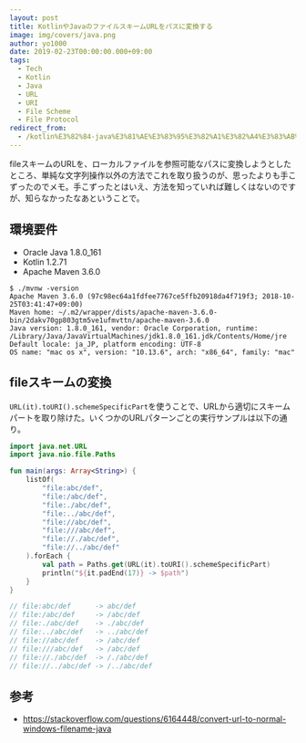 ```yaml
---
layout: post
title: KotlinやJavaのファイルスキームURLをパスに変換する
image: img/covers/java.png
author: yo1000
date: 2019-02-23T00:00:00.000+09:00
tags:
  - Tech
  - Kotlin
  - Java
  - URL
  - URI
  - File Scheme
  - File Protocol
redirect_from:
  - /kotlin%E3%82%84-java%E3%81%AE%E3%83%95%E3%82%A1%E3%82%A4%E3%83%AB%E3%82%B9%E3%82%AD%E3%83%BC%E3%83%A0-url%E3%82%92%E3%83%91%E3%82%B9%E3%81%AB%E5%A4%89%E6%8F%9B%E3%81%99%E3%82%8B
---
```


fileスキームのURLを、ローカルファイルを参照可能なパスに変換しようとしたところ、単純な文字列操作以外の方法でこれを取り扱うのが、思ったよりも手こずったのでメモ。手こずったとはいえ、方法を知っていれば難しくはないのですが、知らなかったなあということで。


## 環境要件
- Oracle Java 1.8.0_161
- Kotlin 1.2.71
- Apache Maven 3.6.0

```
$ ./mvnw -version
Apache Maven 3.6.0 (97c98ec64a1fdfee7767ce5ffb20918da4f719f3; 2018-10-25T03:41:47+09:00)
Maven home: ~/.m2/wrapper/dists/apache-maven-3.6.0-bin/2dakv70gp803gtm5ve1ufmvttn/apache-maven-3.6.0
Java version: 1.8.0_161, vendor: Oracle Corporation, runtime: /Library/Java/JavaVirtualMachines/jdk1.8.0_161.jdk/Contents/Home/jre
Default locale: ja_JP, platform encoding: UTF-8
OS name: "mac os x", version: "10.13.6", arch: "x86_64", family: "mac"
```


## fileスキームの変換
`URL(it).toURI().schemeSpecificPart`を使うことで、URLから適切にスキームパートを取り除けた。いくつかのURLパターンごとの実行サンプルは以下の通り。

```kotlin
import java.net.URL
import java.nio.file.Paths

fun main(args: Array<String>) {
    listOf(
        "file:abc/def",
        "file:/abc/def",
        "file:./abc/def",
        "file:../abc/def",
        "file://abc/def",
        "file:///abc/def",
        "file://./abc/def",
        "file://../abc/def"
    ).forEach {
        val path = Paths.get(URL(it).toURI().schemeSpecificPart)
        println("${it.padEnd(17)} -> $path")
    }
}

// file:abc/def      -> abc/def
// file:/abc/def     -> /abc/def
// file:./abc/def    -> ./abc/def
// file:../abc/def   -> ../abc/def
// file://abc/def    -> /abc/def
// file:///abc/def   -> /abc/def
// file://./abc/def  -> /./abc/def
// file://../abc/def -> /../abc/def
```


## 参考
- https://stackoverflow.com/questions/6164448/convert-url-to-normal-windows-filename-java

